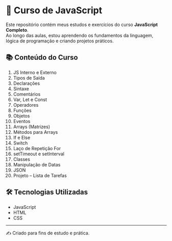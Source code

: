 # 🚀 Curso de JavaScript

Este repositório contém meus estudos e exercícios do curso **JavaScript Completo**.  
Ao longo das aulas, estou aprendendo os fundamentos da linguagem, lógica de programação e criando projetos práticos.

## 📚 Conteúdo do Curso

1. JS Interno e Externo  
2. Tipos de Saída  
3. Declarações  
4. Sintaxe  
5. Comentários  
6. Var, Let e Const  
7. Operadores  
8. Funções  
9. Objetos  
10. Eventos  
11. Arrays (Matrizes)  
12. Métodos para Arrays  
13. If e Else  
14. Switch  
15. Laço de Repetição For  
16. setTimeout e setInterval  
17. Classes  
18. Manipulação de Datas  
19. JSON  
20. Projeto – Lista de Tarefas  

## 🛠️ Tecnologias Utilizadas
- JavaScript  
- HTML  
- CSS  

---
✍️ Criado para fins de estudo e prática.
